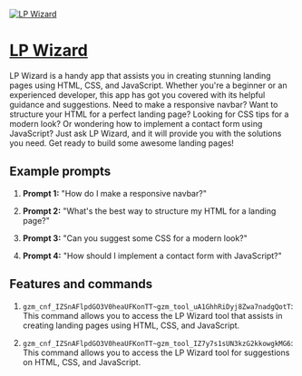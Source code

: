 [![LP Wizard](https://files.oaiusercontent.com/file-w9Qw16Lc9mXGptDPOwrKSArb?se=2123-10-17T09%3A53%3A20Z&sp=r&sv=2021-08-06&sr=b&rscc=max-age%3D31536000%2C%20immutable&rscd=attachment%3B%20filename%3D535410e2-3818-4f22-bca6-3d34bd49b089.png&sig=JU3ZI9Po8qKIZTnpqeWK7NuSoT9%2B9sihEahx2Jjq1Hk%3D)](https://chat.openai.com/g/g-bjIRYGrAM-lp-wizard)

# [LP Wizard](https://chat.openai.com/g/g-bjIRYGrAM-lp-wizard)

LP Wizard is a handy app that assists you in creating stunning landing pages using HTML, CSS, and JavaScript. Whether you're a beginner or an experienced developer, this app has got you covered with its helpful guidance and suggestions. Need to make a responsive navbar? Want to structure your HTML for a perfect landing page? Looking for CSS tips for a modern look? Or wondering how to implement a contact form using JavaScript? Just ask LP Wizard, and it will provide you with the solutions you need. Get ready to build some awesome landing pages!

## Example prompts

1. **Prompt 1:** "How do I make a responsive navbar?"

2. **Prompt 2:** "What's the best way to structure my HTML for a landing page?"

3. **Prompt 3:** "Can you suggest some CSS for a modern look?"

4. **Prompt 4:** "How should I implement a contact form with JavaScript?"

## Features and commands

1. `gzm_cnf_IZSnAFlpdGO3V0heaUFKonTT~gzm_tool_uA1GhhRiDyj8Zwa7nadgQotT`: This command allows you to access the LP Wizard tool that assists in creating landing pages using HTML, CSS, and JavaScript.

2. `gzm_cnf_IZSnAFlpdGO3V0heaUFKonTT~gzm_tool_IZ7y7s1sUN3kzG2kkowgkMG6`: This command allows you to access the LP Wizard tool for suggestions on HTML, CSS, and JavaScript.